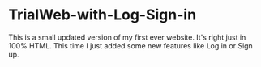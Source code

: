 # TrialWeb-with-Log-Sign-in
This is a small updated version of my first ever website. It's right just in 100% HTML. This time I just added some new features like Log in or Sign up. 
